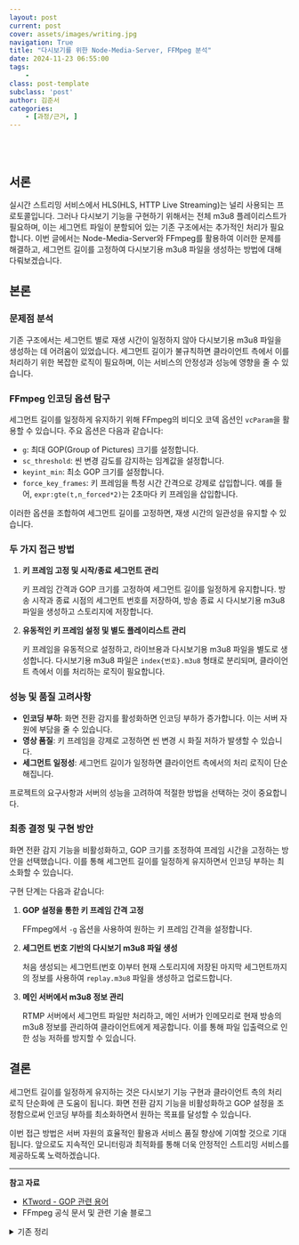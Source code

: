 ```yaml
---
layout: post
current: post
cover: assets/images/writing.jpg
navigation: True
title: "다시보기를 위한 Node-Media-Server, FFMpeg 분석"
date: 2024-11-23 06:55:00
tags:
    - 
class: post-template
subclass: 'post'
author: 김준서
categories:
    - [과정/근거, ]
---
```

<br><br>

## 서론


실시간 스트리밍 서비스에서 HLS(HLS, HTTP Live Streaming)는 널리 사용되는 프로토콜입니다. 그러나 다시보기 기능을 구현하기 위해서는 전체 m3u8 플레이리스트가 필요하며, 이는 세그먼트 파일이 분할되어 있는 기존 구조에서는 추가적인 처리가 필요합니다. 이번 글에서는 Node-Media-Server와 FFmpeg를 활용하여 이러한 문제를 해결하고, 세그먼트 길이를 고정하여 다시보기용 m3u8 파일을 생성하는 방법에 대해 다뤄보겠습니다.


## 본론


### 문제점 분석


기존 구조에서는 세그먼트 별로 재생 시간이 일정하지 않아 다시보기용 m3u8 파일을 생성하는 데 어려움이 있었습니다. 세그먼트 길이가 불규칙하면 클라이언트 측에서 이를 처리하기 위한 복잡한 로직이 필요하며, 이는 서비스의 안정성과 성능에 영향을 줄 수 있습니다.


### FFmpeg 인코딩 옵션 탐구


세그먼트 길이를 일정하게 유지하기 위해 FFmpeg의 비디오 코덱 옵션인 `vcParam`을 활용할 수 있습니다. 주요 옵션은 다음과 같습니다:

- `g`: 최대 GOP(Group of Pictures) 크기를 설정합니다.
- `sc_threshold`: 씬 변경 감도를 감지하는 임계값을 설정합니다.
- `keyint_min`: 최소 GOP 크기를 설정합니다.
- `force_key_frames`: 키 프레임을 특정 시간 간격으로 강제로 삽입합니다. 예를 들어, `expr:gte(t,n_forced*2)`는 2초마다 키 프레임을 삽입합니다.

이러한 옵션을 조합하여 세그먼트 길이를 고정하면, 재생 시간의 일관성을 유지할 수 있습니다.


### 두 가지 접근 방법

1. **키 프레임 고정 및 시작/종료 세그먼트 관리**

	키 프레임 간격과 GOP 크기를 고정하여 세그먼트 길이를 일정하게 유지합니다. 방송 시작과 종료 시점의 세그먼트 번호를 저장하여, 방송 종료 시 다시보기용 m3u8 파일을 생성하고 스토리지에 저장합니다.

2. **유동적인 키 프레임 설정 및 별도 플레이리스트 관리**

	키 프레임을 유동적으로 설정하고, 라이브용과 다시보기용 m3u8 파일을 별도로 생성합니다. 다시보기용 m3u8 파일은 `index{번호}.m3u8` 형태로 분리되며, 클라이언트 측에서 이를 처리하는 로직이 필요합니다.


### 성능 및 품질 고려사항

- **인코딩 부하**: 화면 전환 감지를 활성화하면 인코딩 부하가 증가합니다. 이는 서버 자원에 부담을 줄 수 있습니다.
- **영상 품질**: 키 프레임을 강제로 고정하면 씬 변경 시 화질 저하가 발생할 수 있습니다.
- **세그먼트 일정성**: 세그먼트 길이가 일정하면 클라이언트 측에서의 처리 로직이 단순해집니다.

프로젝트의 요구사항과 서버의 성능을 고려하여 적절한 방법을 선택하는 것이 중요합니다.


### 최종 결정 및 구현 방안


화면 전환 감지 기능을 비활성화하고, GOP 크기를 조정하여 프레임 시간을 고정하는 방안을 선택했습니다. 이를 통해 세그먼트 길이를 일정하게 유지하면서 인코딩 부하는 최소화할 수 있습니다.


구현 단계는 다음과 같습니다:

1. **GOP 설정을 통한 키 프레임 간격 고정**

	FFmpeg에서 `-g` 옵션을 사용하여 원하는 키 프레임 간격을 설정합니다.

2. **세그먼트 번호 기반의 다시보기 m3u8 파일 생성**

	처음 생성되는 세그먼트(번호 0)부터 현재 스토리지에 저장된 마지막 세그먼트까지의 정보를 사용하여 `replay.m3u8` 파일을 생성하고 업로드합니다.

3. **메인 서버에서 m3u8 정보 관리**

	RTMP 서버에서 세그먼트 파일만 처리하고, 메인 서버가 인메모리로 현재 방송의 m3u8 정보를 관리하여 클라이언트에게 제공합니다. 이를 통해 파일 입출력으로 인한 성능 저하를 방지할 수 있습니다.


## 결론


세그먼트 길이를 일정하게 유지하는 것은 다시보기 기능 구현과 클라이언트 측의 처리 로직 단순화에 큰 도움이 됩니다. 화면 전환 감지 기능을 비활성화하고 GOP 설정을 조정함으로써 인코딩 부하를 최소화하면서 원하는 목표를 달성할 수 있습니다.


이번 접근 방법은 서버 자원의 효율적인 활용과 서비스 품질 향상에 기여할 것으로 기대됩니다. 앞으로도 지속적인 모니터링과 최적화를 통해 더욱 안정적인 스트리밍 서비스를 제공하도록 노력하겠습니다.


---


**참고 자료**

- [KTword - GOP 관련 용어](http://www.ktword.co.kr/test/view/view.php?no=3145)
- FFmpeg 공식 문서 및 관련 기술 블로그
<details>
  <summary>기존 정리</summary>


## 서론


기존에는 실시간으로 m3u8, hls 세그먼트 파일을 사용


다시보기를 위해서는 전체 m3u8이 필요

- 아니면 나눠진 m3u8을 클라이언트가 받아올 필요성이 있음

이를 해결하기 위해 기존 node-media-server와 ffmpeg 탐구 start


## 본론


기존에는 다시보기용 m3u8을 만들기 어려웠음

- 왜 why? 세그먼트 별로 플레이 시간이 달랐기 때문

그래서 좀 찾아보니 vcParam으로 비디오 코덱에 줄 수 있는 4가지 옵션 발견

- vcParam 사용법 - [ {옵션 1}, {값 1}, {옵션 2}, {값 2}, … ]
- g - 최대 GOP를 설정할 수 있는 옵션
	- GOP 관련 / [http://www.ktword.co.kr/test/view/view.php?no=3145](http://www.ktword.co.kr/test/view/view.php?no=3145) - 이거 공부하면 영상 처리 고도화 가능할듯
- sc_threshold - 씬 변경 감도를 감지하는threshold
- keyint_min - 최소 GOP를 설정할 수 있는 옵션
- force_key_frames - 키 프레임 시간을 고정할 수 있는 옵션
	- expr:gte(t,n_forced*{N}) - N초 만큼 키 프레임을 강제로 고정

위의 옵션을 잘 이리저리하면 세그먼트 길이 고정이 가능

- 그런데 영길님이랑 얘기해보니 강제로 키프레임 고정 하는게 괜찮나 생각이 듦
	- 왜 와이 → 그만큼 프레임 처리가 많아 질 것 같다, 렌더링도 많이 될 것 같다.
- 일단 아이디어는 확인했으니 차차 생각해볼 예정

위의 조사를 토대로 작성한 다시보기 데이터 생성 플로우

1. 키프레임을 고정하고, 방송의 시작/종료 세그먼트 번호를 저장한다.
	- 이를 통해 방송이 종료될 때 다시보기용 m3u8을 만들어서 스토리지에 저장
2. 키프레임을 유동적으로 설정하고 라이브용 m3u8, 다시보기용 m3u8을 만든다.
	- 이 때 다시보기용 m3u8은 index{번호}.m3u8로 분리
	- 프론트에서 이 데이터를 처리하는 로직이 추가적으로 필요할 것 같음
- GPT 왈
	- **첫 번째 방법**은 키프레임 간격과 GOP 크기를 고정하여 세그먼트 길이를 일정하게 유지하고 인코딩 부하를 줄이는 데 효과적입니다. 하지만 씬 변경 시 품질 저하가 발생할 수 있습니다.
	- **두 번째 방법**은 강제 키프레임 삽입과 씬 변경 감지를 통해 영상 품질을 향상시키지만, 인코딩 부하가 증가하고 세그먼트 길이가 변동될 수 있습니다.

**따라서** 프로젝트의 요구 사항과 서버의 성능, 네트워크 환경, 영상 품질의 중요도 등을 고려하여 적절한 방법을 선택하시길 권장합니다.


아마 둘중 하나로 결정될 것 같은데 각 기능들이 서버에 주는 부하가 얼마나 될지 확인해보고 결정하는 게 좋을 듯


근데 생각해보면 화면 전환을 감지하는 게 더 리소스를 많이 먹는 작업이지 않나..?

- 이건 진짜 모르겠음
- GPT왈왈
	- **부하 측면에서**: 화면 전환 감지를 사용하는 것이 고정 키프레임을 사용하는 것보다 더 많은 **인코딩 부하**를 발생시킵니다.
	- **선택의 기준**: 인코딩 부하와 영상 품질, 압축 효율, 세그먼트 일정성 등 **프로젝트의 우선순위와 서버 자원**을 고려하여 적절한 방법을 선택하시기 바랍니다.


만약 영상 키프레임 고정이 가능하다면 rtmp 서버에서 m3u8을 계속 읽어서 오브젝트 스토리지로 안 보내도 될듯

- 멘토님께 여쭤보니 파일 읽고 쓰는건 생각 이상으로 비싼 작업이라서 뺄 수 있으면 좋다.
- 그래서 그냥 rtmp 서버는 세그먼트만 읽어서 보내고, 차라리 메인서버가 인메모리로 현재 방송의 m3u8 정보를 계속 들고 있다가 쏴주는 방식은 어떨까

## 결론


> 참고자료  
> 



  </details>